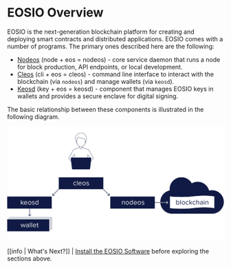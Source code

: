 # EOSIO Overview

EOSIO is the next-generation blockchain platform for creating and deploying smart contracts and distributed applications. EOSIO comes with a number of programs. The primary ones described here are the following:

* [Nodeos](01_nodeos/index.md) (node + eos = nodeos)  - core service daemon that runs a node for block production, API endpoints, or local development.
* [Cleos](02_cleos/index.md) (cli + eos = cleos) - command line interface to interact with the blockchain (via `nodeos`) and manage wallets (via `keosd`).
* [Keosd](03_keosd/index.md) (key + eos = keosd) - component that manages EOSIO keys in wallets and provides a secure enclave for digital signing.

The basic relationship between these components is illustrated in the following diagram.

![EOSIO components](eosio_components.png)

[[info | What's Next?]]
| [Install the EOSIO Software](00_install/index.md) before exploring the sections above.
